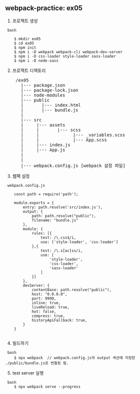 ## webpack-practice: ex05
1. 프로젝트 생성
```
 bash

    $ mkdir ex05
    $ cd ex05
    $ npm init
    $ npm i -D webpack webpack-cli webpack-dev-server 
    $ npm i -D css-loader style-loader sass-loader 
    $ npm i -D node-sass

```

2. 프로젝트 디렉토리

<pre>
    /ex05
      |--- package.json
      |--- package-lock.json
      |--- node-modules
      |--- public
      |       |--- index.html
      |       |--- bundle.js
      |
      |--- src
      |     |--- assets
      |     |       |--- scss
      |     |             |--- _variables.scss
      |     |             |--- App.scss
      |     |--- index.js
      |     |--- App.js
      |
      |
      |--- webpack.config.js [webpack 설정 파일]
</pre>

3. 웹팩 설정
```
 webpack.config.js

    const path = require('path');

    module.exports = {
        entry: path.resolve('src/index.js'),
        output: {
            path: path.resolve("public"),
            filename: "bundle.js"
        },
        module: {
            rules: [{
                test: /\.css$/i,
                use: ['style-loader', 'css-loader']
            },{
                test: /\.s[ac]ss/i,
                use: [
                    'style-loader',
                    'css-loader',
                    'sass-loader'
                ]
            }]
        },
        devServer: {
            contentBase: path.resolve("public"),
            host: "0.0.0.0",
            port: 9999,
            inline: true,
            liveReload: true,
            hot: false,
            compress: true,
            historyApiFallback: true,
        }
    }
    
```


4. 빌드하기
```
 bash
    $ npx webpack  // webpack.config.js의 output 섹션에 지정한 ./public/bundle.js로 번들링 됨.

```

5. test server 실행
```
 bash
    $ npx webpack serve --progress

```